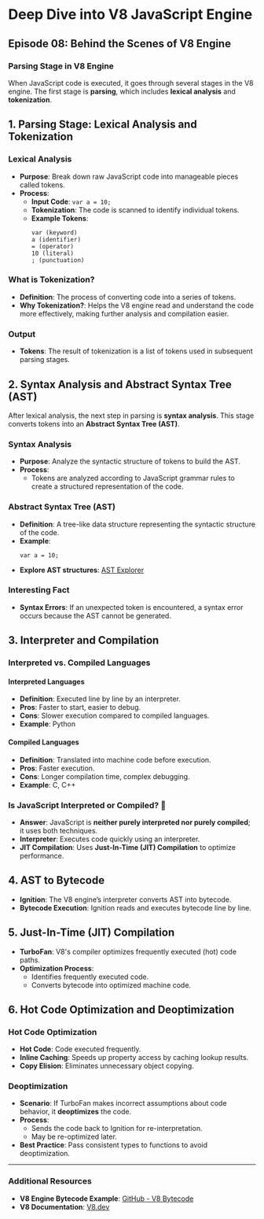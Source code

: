# Deep Dive into V8 JavaScript Engine

## Episode 08: Behind the Scenes of V8 Engine

### Parsing Stage in V8 Engine
When JavaScript code is executed, it goes through several stages in the V8 engine. The first stage is **parsing**, which includes **lexical analysis** and **tokenization**.

## 1. Parsing Stage: Lexical Analysis and Tokenization

### Lexical Analysis
- **Purpose**: Break down raw JavaScript code into manageable pieces called tokens.
- **Process**:
  - **Input Code**: `var a = 10;`
  - **Tokenization**: The code is scanned to identify individual tokens.
  - **Example Tokens**:
    ```plaintext
    var (keyword)
    a (identifier)
    = (operator)
    10 (literal)
    ; (punctuation)
    ```

### What is Tokenization?
- **Definition**: The process of converting code into a series of tokens.
- **Why Tokenization?**: Helps the V8 engine read and understand the code more effectively, making further analysis and compilation easier.

### Output
- **Tokens**: The result of tokenization is a list of tokens used in subsequent parsing stages.

## 2. Syntax Analysis and Abstract Syntax Tree (AST)
After lexical analysis, the next step in parsing is **syntax analysis**. This stage converts tokens into an **Abstract Syntax Tree (AST)**.

### Syntax Analysis
- **Purpose**: Analyze the syntactic structure of tokens to build the AST.
- **Process**:
  - Tokens are analyzed according to JavaScript grammar rules to create a structured representation of the code.

### Abstract Syntax Tree (AST)
- **Definition**: A tree-like data structure representing the syntactic structure of the code.
- **Example**:
  ```plaintext
  var a = 10;
  ```
- **Explore AST structures**: [AST Explorer](https://astexplorer.net/)

### Interesting Fact
- **Syntax Errors**: If an unexpected token is encountered, a syntax error occurs because the AST cannot be generated.

## 3. Interpreter and Compilation

### Interpreted vs. Compiled Languages

#### Interpreted Languages
- **Definition**: Executed line by line by an interpreter.
- **Pros**: Faster to start, easier to debug.
- **Cons**: Slower execution compared to compiled languages.
- **Example**: Python

#### Compiled Languages
- **Definition**: Translated into machine code before execution.
- **Pros**: Faster execution.
- **Cons**: Longer compilation time, complex debugging.
- **Example**: C, C++

### Is JavaScript Interpreted or Compiled? 🤨
- **Answer**: JavaScript is **neither purely interpreted nor purely compiled**; it uses both techniques.
- **Interpreter**: Executes code quickly using an interpreter.
- **JIT Compilation**: Uses **Just-In-Time (JIT) Compilation** to optimize performance.

## 4. AST to Bytecode
- **Ignition**: The V8 engine’s interpreter converts AST into bytecode.
- **Bytecode Execution**: Ignition reads and executes bytecode line by line.

## 5. Just-In-Time (JIT) Compilation
- **TurboFan**: V8's compiler optimizes frequently executed (hot) code paths.
- **Optimization Process**:
  - Identifies frequently executed code.
  - Converts bytecode into optimized machine code.

## 6. Hot Code Optimization and Deoptimization

### Hot Code Optimization
- **Hot Code**: Code executed frequently.
- **Inline Caching**: Speeds up property access by caching lookup results.
- **Copy Elision**: Eliminates unnecessary object copying.

### Deoptimization
- **Scenario**: If TurboFan makes incorrect assumptions about code behavior, it **deoptimizes** the code.
- **Process**:
  - Sends the code back to Ignition for re-interpretation.
  - May be re-optimized later.
- **Best Practice**: Pass consistent types to functions to avoid deoptimization.

---
### Additional Resources
- **V8 Engine Bytecode Example**: [GitHub - V8 Bytecode](https://github.com/v8/v8/blob/master/test/cctest/interpreter/bytecode_exp)
- **V8 Documentation**: [V8.dev](https://v8.dev/)
